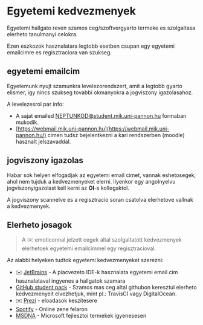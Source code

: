 # Egyetemi kedvezmenyek

Egyetemi hallgato reven szamos ceg/szoftvergyarto termeke es szolgaltasa elerheto tanulmanyi celokra. 

Ezen eszkozok hasznalatara legtobb esetben csupan egy egyetemi emailcimre es regisztraciora van szukseg.

## egyetemi emailcim

Egyetemunk nyujt szamunkra levelezorendszert, amit a legtobb gyarto elismer, igy nincs szukseg tovabbi okmanyokra a jogviszony igazolasahoz. 

A levelezesrol par info:

-  A sajat emailed NEPTUNKOD@student.mik.uni-pannon.hu formaban mukodik.
- [https://webmail.mik.uni-pannon.hu](https://webmail.mik.uni-pannon.hu/) cimen tudsz bejelentkezni a kari rendszerben (moodle) hasznalt jelszavaddal.

## jogviszony igazolas

Habar sok helyen elfogadjak az egyetemi email cimet, vannak eshetosegek, ahol nem tujduk a kedvezmenyeket elerni. Ilyenkor egy angolnyelvu jogviszonyigazolast kell kerni az **OI**-s kollegaktol. 

A jogviszony scannelve es a regisztracio soran csatolva elerhetove vallnak a kedvezmenyek.



## Elerheto josagok

> A ✉️ emoticonnal jelzett cegek altal szolgaltatott kedvezmenyek elerhetoek egyetemi emailcimmel egy regisztracioval.

 Az alabbi helyeken tudtok egyetemi kedvezmenyeket szerezni:

- ✉️ [JetBrains](https://www.jetbrains.com/student/) - A piacvezeto IDE-k hasznalata egyetemi email cim hasznalataval ingyenes a hallgatok szamara  
- [GitHub student pack](https://education.github.com) - Szamos mas ceg altal githubon keresztul elerheto kedvezmenyeit elvezhetjuk, mint pl.: TravisCI vagy DigitalOcean.
- ✉️ [Prezi](https://prezi.com/pricing/) - eloadasok keszitesere 
- [Spotify](https://www.spotify.com/hu/student/) - Online zene felaron
- [MSDNA](https://e5.onthehub.com/WebStore/ProductsByMajorVersionList.aspx?ws=a19810d2-bb0c-e111-a703-f04da23e67f6&vsro=8) - Microsoft fejlesztoi termekek igyenesesen
